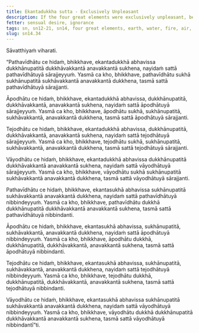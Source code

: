 ```yaml
---
title: Ekantadukkha sutta - Exclusively Unpleasant
description: If the four great elements were exclusively unpleasant, beings would not be infatuated with them. If they were exclusively pleasurable, beings would not become disenchanted with them.
fetter: sensual desire, ignorance
tags: sn, sn12-21, sn14, four great elements, earth, water, fire, air, suffering, unpleasantness, pleasure, infatuation, disenchantment
slug: sn14.34
---
```


Sāvatthiyaṁ viharati.

“Pathavīdhātu ce hidaṁ, bhikkhave, ekantadukkhā abhavissa dukkhānupatitā dukkhāvakkantā anavakkantā sukhena, nayidaṁ sattā pathavīdhātuyā sārajjeyyuṁ. Yasmā ca kho, bhikkhave, pathavīdhātu sukhā sukhānupatitā sukhāvakkantā anavakkantā dukkhena, tasmā sattā pathavīdhātuyā sārajjanti.

Āpodhātu ce hidaṁ, bhikkhave, ekantadukkhā abhavissa, dukkhānupatitā, dukkhāvakkantā, anavakkantā sukhena, nayidaṁ sattā āpodhātuyā sārajjeyyuṁ. Yasmā ca kho, bhikkhave, āpodhātu sukhā, sukhānupatitā, sukhāvakkantā, anavakkantā dukkhena, tasmā sattā āpodhātuyā sārajjanti.

Tejodhātu ce hidaṁ, bhikkhave, ekantadukkhā abhavissa, dukkhānupatitā, dukkhāvakkantā, anavakkantā sukhena, nayidaṁ sattā tejodhātuyā sārajjeyyuṁ. Yasmā ca kho, bhikkhave, tejodhātu sukhā, sukhānupatitā, sukhāvakkantā, anavakkantā dukkhena, tasmā sattā tejodhātuyā sārajjanti.

Vāyodhātu ce hidaṁ, bhikkhave, ekantadukkhā abhavissa dukkhānupatitā dukkhāvakkantā anavakkantā sukhena, nayidaṁ sattā vāyodhātuyā sārajjeyyuṁ. Yasmā ca kho, bhikkhave, vāyodhātu sukhā sukhānupatitā sukhāvakkantā anavakkantā dukkhena, tasmā sattā vāyodhātuyā sārajjanti.

Pathavīdhātu ce hidaṁ, bhikkhave, ekantasukhā abhavissa sukhānupatitā sukhāvakkantā anavakkantā dukkhena, nayidaṁ sattā pathavīdhātuyā nibbindeyyuṁ. Yasmā ca kho, bhikkhave, pathavīdhātu dukkhā dukkhānupatitā dukkhāvakkantā anavakkantā sukhena, tasmā sattā pathavīdhātuyā nibbindanti.

Āpodhātu ce hidaṁ, bhikkhave, ekantasukhā abhavissa, sukhānupatitā, sukhāvakkantā, anavakkantā dukkhena, nayidaṁ sattā āpodhātuyā nibbindeyyuṁ. Yasmā ca kho, bhikkhave, āpodhātu dukkhā, dukkhānupatitā, dukkhāvakkantā, anavakkantā sukhena, tasmā sattā āpodhātuyā nibbindanti.

Tejodhātu ce hidaṁ, bhikkhave, ekantasukhā abhavissa, sukhānupatitā, sukhāvakkantā, anavakkantā dukkhena, nayidaṁ sattā tejodhātuyā nibbindeyyuṁ. Yasmā ca kho, bhikkhave, tejodhātu dukkhā, dukkhānupatitā, dukkhāvakkantā, anavakkantā sukhena, tasmā sattā tejodhātuyā nibbindanti.

Vāyodhātu ce hidaṁ, bhikkhave, ekantasukhā abhavissa sukhānupatitā sukhāvakkantā anavakkantā dukkhena, nayidaṁ sattā vāyodhātuyā nibbindeyyuṁ. Yasmā ca kho, bhikkhave, vāyodhātu dukkhā dukkhānupatitā dukkhāvakkantā anavakkantā sukhena, tasmā sattā vāyodhātuyā nibbindantī”ti.
